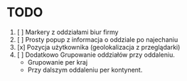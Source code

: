 # TODO

1. [ ] Markery z oddziałami biur firmy
2. [ ] Prosty popup z informacja o oddziale po najechaniu
3. [x] Pozycja użytkownika (geolokalizacja z przeglądarki)
4. [ ] Dodatkowo Grupowanie oddziałów przy oddaleniu.
    - Grupowanie per kraj
    - Przy dalszym oddaleniu per kontynent.
